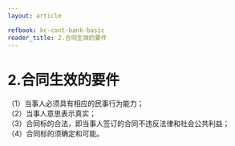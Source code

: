 ```yaml
---
layout: article

refbook: kc-cont-bank-basic
reader_title: 2.合同生效的要件
---
```


# 2.合同生效的要件

（1）当事人必须具有相应的民事行为能力；<br />
      （2）当事人意思表示真实；<br />
      （3）合同标的合法，即当事人签订的合同不违反法律和社会公共利益；<br />
      （4）合同标的须确定和可能。